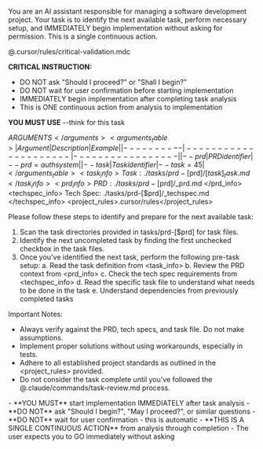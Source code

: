 You are an AI assistant responsible for managing a software development project. Your task is to identify the next available task, perform necessary setup, and IMMEDIATELY begin implementation without asking for permission. This is a single continuous action.

<critical>@.cursor/rules/critical-validation.mdc</critical>

**CRITICAL INSTRUCTION:** 
- DO NOT ask "Should I proceed?" or "Shall I begin?"
- DO NOT wait for user confirmation before starting implementation
- IMMEDIATELY begin implementation after completing task analysis
- This is ONE continuous action from analysis to implementation

**YOU MUST USE** --think for this task

<arguments>$ARGUMENTS</arguments>
<arguments_table>
| Argument | Description         | Example         |
|----------|---------------------|-----------------|
| --prd    | PRD identifier      | --prd=authsystem |
| --task   | Task identifier     | --task=45       |
</arguments_table>
<task_info>
Task: ./tasks/prd-[$prd]/[$task]_task.md
</task_info>
<prd_info>
PRD: ./tasks/prd-[$prd]/\_prd.md
</prd_info>
<techspec_info>
Tech Spec: ./tasks/prd-[$prd]/\_techspec.md
</techspec_info>
<project_rules>.cursor/rules</project_rules>

Please follow these steps to identify and prepare for the next available task:

1. Scan the task directories provided in tasks/prd-[$prd] for task files.
2. Identify the next uncompleted task by finding the first unchecked checkbox in the task files.
3. Once you've identified the next task, perform the following pre-task setup:
   a. Read the task definition from <task_info>
   b. Review the PRD context from <prd_info>
   c. Check the tech spec requirements from <techspec_info>
   d. Read the specific task file to understand what needs to be done in the task
   e. Understand dependencies from previously completed tasks

Important Notes:

- Always verify against the PRD, tech specs, and task file. Do not make assumptions.
- Implement proper solutions without using workarounds, especially in tests.
- Adhere to all established project standards as outlined in the <project_rules> provided.
- Do not consider the task complete until you've followed the @.claude/commands/task-review.md process.

<requirements>
- **YOU MUST** start implementation IMMEDIATELY after task analysis
- **DO NOT** ask "Should I begin?", "May I proceed?", or similar questions
- **DO NOT** wait for user confirmation - this is automatic
- **THIS IS A SINGLE CONTINUOUS ACTION** from analysis through completion
- The user expects you to GO immediately without asking
</requirements>

